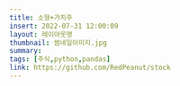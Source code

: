 ```yaml
---
title: 소형+가치주
insert: 2022-07-31 12:00:09
layout: 레이아웃명
thumbnail: 썸네일이미지.jpg
summary: 
tags: [주식,python,pandas]
link: https://github.com/RedPeanut/stock
---
```

